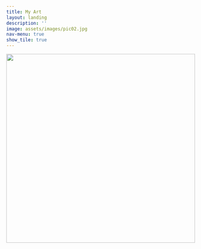 ```yaml
---
title: My Art
layout: landing
description: ''
image: assets/images/pic02.jpg
nav-menu: true
show_tile: true
---
```


<!-- Main -->
<div id="main">

<!-- One -->
<img width="500" src="assets/images/art/mozz.jpg" data-position="center center" />


</div>

